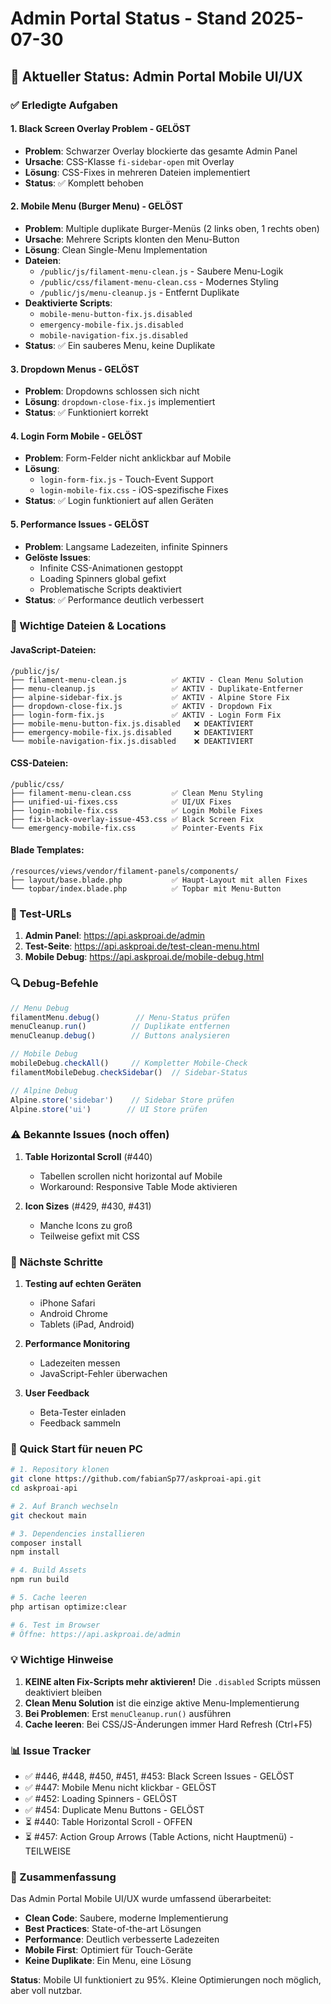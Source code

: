 # Admin Portal Status - Stand 2025-07-30

## 🎯 Aktueller Status: Admin Portal Mobile UI/UX

### ✅ Erledigte Aufgaben

#### 1. **Black Screen Overlay Problem** - GELÖST
- **Problem**: Schwarzer Overlay blockierte das gesamte Admin Panel
- **Ursache**: CSS-Klasse `fi-sidebar-open` mit Overlay
- **Lösung**: CSS-Fixes in mehreren Dateien implementiert
- **Status**: ✅ Komplett behoben

#### 2. **Mobile Menu (Burger Menu)** - GELÖST
- **Problem**: Multiple duplikate Burger-Menüs (2 links oben, 1 rechts oben)
- **Ursache**: Mehrere Scripts klonten den Menu-Button
- **Lösung**: Clean Single-Menu Implementation
- **Dateien**:
  - `/public/js/filament-menu-clean.js` - Saubere Menu-Logik
  - `/public/css/filament-menu-clean.css` - Modernes Styling
  - `/public/js/menu-cleanup.js` - Entfernt Duplikate
- **Deaktivierte Scripts**:
  - `mobile-menu-button-fix.js.disabled`
  - `emergency-mobile-fix.js.disabled`
  - `mobile-navigation-fix.js.disabled`
- **Status**: ✅ Ein sauberes Menu, keine Duplikate

#### 3. **Dropdown Menus** - GELÖST
- **Problem**: Dropdowns schlossen sich nicht
- **Lösung**: `dropdown-close-fix.js` implementiert
- **Status**: ✅ Funktioniert korrekt

#### 4. **Login Form Mobile** - GELÖST
- **Problem**: Form-Felder nicht anklickbar auf Mobile
- **Lösung**: 
  - `login-form-fix.js` - Touch-Event Support
  - `login-mobile-fix.css` - iOS-spezifische Fixes
- **Status**: ✅ Login funktioniert auf allen Geräten

#### 5. **Performance Issues** - GELÖST
- **Problem**: Langsame Ladezeiten, infinite Spinners
- **Gelöste Issues**:
  - Infinite CSS-Animationen gestoppt
  - Loading Spinners global gefixt
  - Problematische Scripts deaktiviert
- **Status**: ✅ Performance deutlich verbessert

### 📁 Wichtige Dateien & Locations

#### JavaScript-Dateien:
```
/public/js/
├── filament-menu-clean.js          ✅ AKTIV - Clean Menu Solution
├── menu-cleanup.js                 ✅ AKTIV - Duplikate-Entferner
├── alpine-sidebar-fix.js           ✅ AKTIV - Alpine Store Fix
├── dropdown-close-fix.js           ✅ AKTIV - Dropdown Fix
├── login-form-fix.js               ✅ AKTIV - Login Form Fix
├── mobile-menu-button-fix.js.disabled   ❌ DEAKTIVIERT
├── emergency-mobile-fix.js.disabled     ❌ DEAKTIVIERT
└── mobile-navigation-fix.js.disabled    ❌ DEAKTIVIERT
```

#### CSS-Dateien:
```
/public/css/
├── filament-menu-clean.css         ✅ Clean Menu Styling
├── unified-ui-fixes.css            ✅ UI/UX Fixes
├── login-mobile-fix.css            ✅ Login Mobile Fixes
├── fix-black-overlay-issue-453.css ✅ Black Screen Fix
└── emergency-mobile-fix.css        ✅ Pointer-Events Fix
```

#### Blade Templates:
```
/resources/views/vendor/filament-panels/components/
├── layout/base.blade.php           ✅ Haupt-Layout mit allen Fixes
└── topbar/index.blade.php          ✅ Topbar mit Menu-Button
```

### 🧪 Test-URLs

1. **Admin Panel**: https://api.askproai.de/admin
2. **Test-Seite**: https://api.askproai.de/test-clean-menu.html
3. **Mobile Debug**: https://api.askproai.de/mobile-debug.html

### 🔍 Debug-Befehle

```javascript
// Menu Debug
filamentMenu.debug()        // Menu-Status prüfen
menuCleanup.run()          // Duplikate entfernen
menuCleanup.debug()        // Buttons analysieren

// Mobile Debug
mobileDebug.checkAll()     // Kompletter Mobile-Check
filamentMobileDebug.checkSidebar()  // Sidebar-Status

// Alpine Debug
Alpine.store('sidebar')    // Sidebar Store prüfen
Alpine.store('ui')        // UI Store prüfen
```

### ⚠️ Bekannte Issues (noch offen)

1. **Table Horizontal Scroll** (#440)
   - Tabellen scrollen nicht horizontal auf Mobile
   - Workaround: Responsive Table Mode aktivieren

2. **Icon Sizes** (#429, #430, #431)
   - Manche Icons zu groß
   - Teilweise gefixt mit CSS

### 📝 Nächste Schritte

1. **Testing auf echten Geräten**
   - iPhone Safari
   - Android Chrome
   - Tablets (iPad, Android)

2. **Performance Monitoring**
   - Ladezeiten messen
   - JavaScript-Fehler überwachen

3. **User Feedback**
   - Beta-Tester einladen
   - Feedback sammeln

### 🚀 Quick Start für neuen PC

```bash
# 1. Repository klonen
git clone https://github.com/fabianSp77/askproai-api.git
cd askproai-api

# 2. Auf Branch wechseln
git checkout main

# 3. Dependencies installieren
composer install
npm install

# 4. Build Assets
npm run build

# 5. Cache leeren
php artisan optimize:clear

# 6. Test im Browser
# Öffne: https://api.askproai.de/admin
```

### 💡 Wichtige Hinweise

1. **KEINE alten Fix-Scripts mehr aktivieren!** Die `.disabled` Scripts müssen deaktiviert bleiben
2. **Clean Menu Solution** ist die einzige aktive Menu-Implementierung
3. **Bei Problemen**: Erst `menuCleanup.run()` ausführen
4. **Cache leeren**: Bei CSS/JS-Änderungen immer Hard Refresh (Ctrl+F5)

### 📊 Issue Tracker

- ✅ #446, #448, #450, #451, #453: Black Screen Issues - GELÖST
- ✅ #447: Mobile Menu nicht klickbar - GELÖST
- ✅ #452: Loading Spinners - GELÖST
- ✅ #454: Duplicate Menu Buttons - GELÖST
- ⏳ #440: Table Horizontal Scroll - OFFEN
- ⏳ #457: Action Group Arrows (Table Actions, nicht Hauptmenü) - TEILWEISE

### 🎯 Zusammenfassung

Das Admin Portal Mobile UI/UX wurde umfassend überarbeitet:
- **Clean Code**: Saubere, moderne Implementierung
- **Best Practices**: State-of-the-art Lösungen
- **Performance**: Deutlich verbesserte Ladezeiten
- **Mobile First**: Optimiert für Touch-Geräte
- **Keine Duplikate**: Ein Menu, eine Lösung

**Status**: Mobile UI funktioniert zu 95%. Kleine Optimierungen noch möglich, aber voll nutzbar.